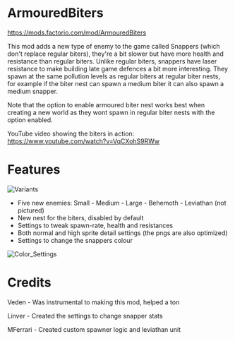 # ArmouredBiters
https://mods.factorio.com/mod/ArmouredBiters

This mod adds a new type of enemy to the game called Snappers (which don't replace regular biters), they're a bit slower but have more health and resistance than regular biters. Unlike regular biters, snappers have laser resistance to make building late game defences a bit more interesting.
They spawn at the same pollution levels as regular biters at regular biter nests, for example if the biter nest can spawn a medium biter it can also spawn a medium snapper.

Note that the option to enable armoured biter nest works best when creating a new world as they wont spawn in regular biter nests with the option enabled.

YouTube video showing the biters in action: https://www.youtube.com/watch?v=VqCXohS9RWw

# Features
![Variants](https://user-images.githubusercontent.com/6407421/235795974-c5775d3a-1779-4f7e-b9b4-1855f476061b.png)

* Five new enemies: Small - Medium - Large - Behemoth - Leviathan (not pictured)
* New nest for the biters, disabled by default
* Settings to tweak spawn-rate, health and resistances
* Both normal and high sprite detail settings (the pngs are also optimized)
* Settings to change the snappers colour

![Color_Settings](https://user-images.githubusercontent.com/6407421/235795668-bff24f7b-e90e-4a3b-bb3a-9428634a5f39.png)


# Credits
Veden - Was instrumental to making this mod, helped a ton

Linver - Created the settings to change snapper stats

MFerrari - Created custom spawner logic and leviathan unit
